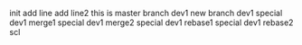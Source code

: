 init
add line
add line2
this is master
branch dev1
new branch dev1
special dev1 merge1
special dev1 merge2
special dev1 rebase1
special dev1 rebase2
scl

